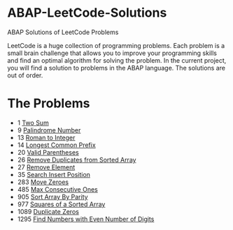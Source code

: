 # ABAP-LeetCode-Solutions
ABAP  Solutions of  LeetCode Problems

LeetCode is a huge collection of programming problems. Each problem is a small brain challenge that allows you to improve your programming skills and find an optimal algorithm for solving the problem. In the current project, you will find a solution to problems in the ABAP language.
The solutions are out of order.


# The Problems

- 1   [Two Sum](https://github.com/analiteg/ABAP-LeetCode-Solutions/blob/main/1.abap)
- 9 [Palindrome Number](https://github.com/analiteg/ABAP-LeetCode-Solutions/blob/main/9.abap)
- 13   [Roman to Integer](https://github.com/analiteg/ABAP-LeetCode-Solutions/blob/main/13.abap)
- 14   [Longest Common Prefix](https://github.com/analiteg/ABAP-LeetCode-Solutions/blob/main/14.abap)
- 20 [Valid Parentheses](https://github.com/analiteg/ABAP-LeetCode-Solutions/blob/main/20.abap)
- 26 [Remove Duplicates from Sorted Array](https://github.com/analiteg/ABAP-LeetCode-Solutions/blob/main/26.abap)
- 27   [Remove Element](https://github.com/analiteg/ABAP-LeetCode-Solutions/blob/main/27.abap)
- 35 [Search Insert Position](https://github.com/analiteg/ABAP-LeetCode-Solutions/blob/main/35.abap)
- 283  [Move Zeroes](https://github.com/analiteg/ABAP-LeetCode-Solutions/blob/main/283.abap)
- 485  [Max Consecutive Ones](https://github.com/analiteg/ABAP-LeetCode-Solutions/blob/main/485.abap)
- 905 [Sort Array By Parity](https://github.com/analiteg/ABAP-LeetCode-Solutions/blob/main/905.abap)
- 977  [Squares of a Sorted Array](https://github.com/analiteg/ABAP-LeetCode-Solutions/blob/main/977.abap)
- 1089 [Duplicate Zeros](https://github.com/analiteg/ABAP-LeetCode-Solutions/blob/main/1089.abap)
- 1295 [Find Numbers with Even Number of Digits](https://github.com/analiteg/ABAP-LeetCode-Solutions/blob/main/1295.abap)





